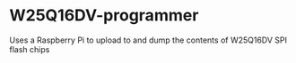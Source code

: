 # W25Q16DV-programmer
Uses a Raspberry Pi to upload to and dump the contents of W25Q16DV SPI flash chips
